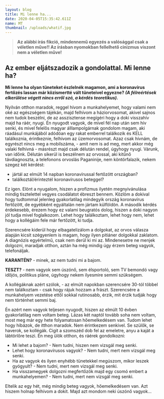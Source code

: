 ```yaml
---
layout: blog
title: Mi lenne ha...
date: 2020-04-05T15:35:42.611Z
name: MT
thumbnail: /uploads/whatif.jpg
---
```

> **Az alábbi írás fikció, mindennemű egyezés a valósággal csak a véletlen műve!!  Az írásban nyomokban fellelhető cinizmus viszont nem a véletlen műve!** 



## Az ember eljátszadozik a gondolattal. Mi lenne ha?

**Mi lenne ha olyan tüneteket észlelnék magamon, ami a koronavírus fertőzés lassan már közismertté vált tüneteivel egyezne? *(A félreértések elkerülése végett nincs erről szó, a kérdés teoretikus).***

Nyilván otthon maradok, reggel hívom a munkahelyemet, hogy valami nem oké az egészségem tájékán, majd felhívom a háziorvosomat, akivel sajnos nem tudok beszélni, de az asszisztense megígéri hogy a doki visszahív majd ha ráér, nyugi. Én nyugodt vagyok, de mivel fél nap után sem hív senki, és mivel felelős magyar álllampolgárnak gondolom magam, aki ráadásul munkájából adódóan egy rakat emberrel találkozik és KELL találkoznia, érintkeznie, felhívom az üzemorvosomat. Azaz csak hívnám, de egyrészt nincs meg a mobilszáma, - amit nem is ad meg, mert akkor még valaki felhívná - másrészt majd csak délután rendel, úgyhogy nyugi. Várunk, van időnk. Délután sikerül is beszélnem az orvossal, aki kitűnő távdiagnoszta, a telefonons orvoslás Paganinije, nem köntörfalazik, nekem szegez két kérdést:

* jártál az elmúlt 14 napban koronavírussal fertőzött országban?
* találkoztál/érinteztél koronavírusos beteggel?

Ez igen. Elönt a nyugalom, hiszen a profizmus ilyetén megnyivánulása mindig tisztelettel vegyes csodálatot ébreszt bennem. Közlöm a dokival hogy tudtommal jelenleg gyakorlatilag mindegyik ország koronavírus fertőzött, de egyébként egyáltalán nem jártam külföldön. A második kérdés érdekesebb, érezem hogy ez valami beugratós dolog, hiszen a doki nagyon jól tudja mivel foglalkozom. Lehet hogy találkoztam, lehet hogy nem, lehet hogy a kollégáim fele már fertőzött, ki tudja. 

Szerencsére kiderül hogy elbagatelizálom a dolgokat, az orvos válasza alapján kicsit szégyenlem is magam, hogy ilyen pitiáner dolgokkal zaklatom. A diagnózis egyértelmű, csak nem derül ki mi az. Mindenesetre ne menjek dolgozni, maradjak otthon, aztán ha még mindig úgy érzem beteg vagyok, telefonáljak. 

**KARANTÉN?** - minek, az nem tudni mi a bajom.

**TESZT?** - nem vagyok sem úszónő, sem élsportoló, sem TV bemondó vagy időjós, politikus pláne, úgyhogy nekem ilyesmire semmi szükségem. 

A kollégáknak azért szólok, - az elmúlt napokban szerencsére 30-tól többel nem találkoztam - csak hogy rájuk hozzam a frászt. Szerencsére a munkahelyem vezetése ettől sokkal rutinosabb, érzik, mit érzik tudják hogy nem történhet semmi baj. 

Én azért nem vagyok teljesen nyugodt, hiszen az elmúlt 10 évben gyakorlatilag nem voltam beteg. Lázas két naptól tovább soha nem voltam, most meg már egy hete folyamatosan hőemelkedésem van. Tudom lehet hogy hibázok, de itthon maradok. Nem érintkezem senkivel. Se szülők, se haverok, se kollégák. Cigit a szomszéd dob fel az emeletre, anyu a kaját a lábtörlőre teszi. Én meg ülök otthon, és ráérek gondolkozni: 

* Mi lehet a bajom? - Nem tudni, hiszen nem vizsgál meg senki. 
* Lehet hogy koronavírusos vagyok? - Nem tudni, mert nem vizsgál meg senki. 
* Ha az vagyok és ilyen enyhébb tünetekkel megúszom, mikor leszek gyógyult? - Nem tudni, mert nem vizsgál meg senki.
* Ha visszamegyek dolgozni megfertőzök majd egy csomó embert a munkahelyemen? - Nem tudni, mert nem vizsgál meg senki.

Eltelik az egy hét, még mindig beteg vagyok, hőemelkedésem van. Azt hiszem holnap felhívom a dokit. Majd azt mondom neki úszónő vagyok...